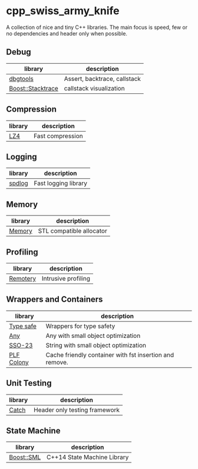 # cpp_swiss_army_knife
A collection of nice and tiny C++ libraries.
The main focus is speed, few or no dependencies and header only when possible.

## Debug
| library                                                      | description
| -----------------------------------------------------------  | -----------
| [dbgtools](https://github.com/wc-duck/dbgtools)              | Assert, backtrace, callstack
| [Boost::Stacktrace](https://github.com/apolukhin/stacktrace) | callstack visualization

## Compression
| library                                                 | description
| ------------------------------------------------------  | -----------
| [LZ4](https://github.com/lz4/lz4)                       | Fast compression

## Logging
| library                                                 | description
| ------------------------------------------------------  | -----------
| [spdlog](https://github.com/gabime/spdlog)              | Fast logging library

## Memory
| library                                                 | description
| ------------------------------------------------------  | -----------
| [Memory](https://github.com/foonathan/memory)           | STL compatible allocator

## Profiling
| library                                                 | description
| ------------------------------------------------------  | -----------
| [Remotery](https://github.com/Celtoys/Remotery)         | Intrusive profiling

## Wrappers and Containers
| library                                                 | description
| ------------------------------------------------------  | -----------
| [Type safe](https://github.com/foonathan/type_safe)     | Wrappers for type safety
| [Any](https://github.com/thelink2012/any)               | Any with small object optimization
| [SSO-23](https://github.com/elliotgoodrich/SSO-23)      | String with small object optimization
| [PLF Colony](https://github.com/mattreecebentley/plf_colony)  | Cache friendly container with fst insertion and remove.

## Unit Testing
| library                                                 | description
| ------------------------------------------------------  | -----------
| [Catch](https://github.com/philsquared/Catch)           | Header only testing framework

## State Machine
| library                                                 | description
| ------------------------------------------------------  | -----------
| [Boost::SML](https://github.com/boost-experimental/sml) |  C++14 State Machine Library      
